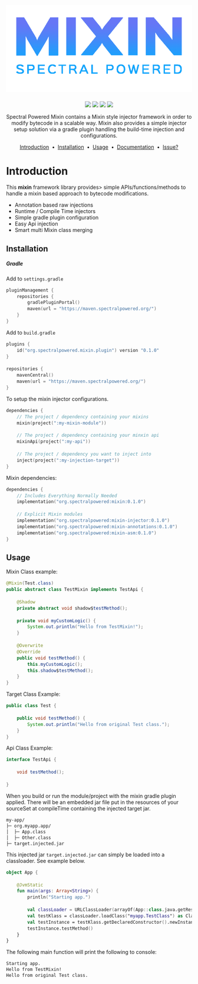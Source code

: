 <h1 align="center">
  <a href="https://github.com/spectral-powered/mixin">
    <img src="https://raw.githubusercontent.com/spectral-powered/mixin/master/asset/project-logo.png" alt="mixin">
  </a>
</h1>
<p align="center">
<a target="_blank" href="https://github.com/spectral-powered/mixin/actions/workflows/build.yml"><img src="https://img.shields.io/github/actions/workflow/status/spectral-powered/mixin/build.yml"/></a> 
<a target="_blank" href="https://github.com/spectral-powered/mixin/packages"><img src="https://img.shields.io/github/v/tag/spectral-powered/mixin?label=maven"/></a>
<a target="_blank" href="https://github.com/spectral-powered/mixin/blob/master/LICENSE.md"><img src="https://img.shields.io/github/license/spectral-powered/mixin"/></a>
<a target="_blank" href="https://discord.gg/x365VCSvHZ"><img src="https://img.shields.io/discord/747318960009248828?logo=discord&logoColor=ffffff&label=discord&labelColor=discord&color=5662f6"/></a>
</p>
<p align="center">
  Spectral Powered Mixin contains a Mixin style injector framework in order to modify bytecode in a scalable way.
  Mixin also provides a simple injector setup solution via a gradle plugin handling the build-time injection and configurations.
</p>

<p align="center">
<a href="#introduction">Introduction</a> &nbsp;&bull;&nbsp;
<a href="#installation">Installation</a> &nbsp;&bull;&nbsp;
<a href="#usage">Usage</a> &nbsp;&bull;&nbsp;
<a href="#documentation">Documentation</a> &nbsp;&bull;&nbsp;
<a href="#issue">Issue?</a>
</p>

# Introduction
This <b>mixin</b> framework library provides> simple APIs/functions/methods to handle a mixin based approach to bytecode modifications.

- Annotation based raw injections
- Runtime / Compile Time injectors
- Simple gradle plugin configuration
- Easy Api injection
- Smart multi Mixin class merging

## Installation
##### Gradle
Add to `settings.gradle`
```kotlin
pluginManagement {
    repositories {
        gradlePluginPortal()
        maven(url = "https://maven.spectralpowered.org/")
    }
}
```

Add to `build.gradle`
```kotlin
plugins {
    id("org.spectralpowered.mixin.plugin") version "0.1.0"
}

repositories {
    mavenCentral()
    maven(url = "https://maven.spectralpowered.org/")
}
```

To setup the mixin injector configurations.
```kotlin
dependencies {
    // The project / dependency containing your mixins
    mixin(project(":my-mixin-module"))
    
    // The project / dependency containing your minxin api
    mixinApi(project(":my-api"))
    
    // The project / dependency you want to inject into
    inject(project(":my-injection-target"))
}
```

Mixin dependencies:
```kotlin
dependencies {
    // Includes Everything Normally Needed
    implementation("org.spectralpowered:mixin:0.1.0")
    
    // Explicit Mixin modules 
    implementation("org.spectralpowered:mixin-injector:0.1.0")
    implementation("org.spectralpowered:mixin-annotations:0.1.0")
    implementation("org.spectralpowered:mixin-asm:0.1.0")
}
```

## Usage
Mixin Class example:
```java
@Mixin(Test.class)
public abstract class TestMixin implements TestApi {
    
    @Shadow
    private abstract void shadow$testMethod();
    
    private void myCustomLogic() {
        System.out.println("Hello from TestMixin!");
    }
    
    @Overwrite
    @Override
    public void testMethod() {
        this.myCustomLogic();
        this.shadow$testMethod();
    }
}
```

Target Class Example:
```java
public class Test {
    
    public void testMethod() {
        System.out.println("Hello from original Test class.");
    }
}
```

Api Class Example:
```java
interface TestApi {
    
    void testMethod();
    
}
```

When you build or run the module/project with the mixin gradle plugin applied. There will be an embedded jar file put in the
resources of your sourceSet at compileTime containing the injected target jar.
```
my-app/
├─ org.myapp.app/
│  ├─ App.class
│  ├─ Other.class
├─ target.injected.jar
```

This injected jar `target.injected.jar` can simply be loaded into a classloader. See example below.
```kotlin
object App {
    
    @JvmStatic
    fun main(args: Array<String>) {
        println("Starting app.")
        
        val classLoader = URLClassLoader(arrayOf(App::class.java.getResource("/target.injected.jar")!!.toURI().toURL()))
        val testKlass = classLoader.loadClass("myapp.TestClass") as Class<TestApi>
        val testInstance = testKlass.getDeclaredConstructor().newInstance()
        testInstance.testMethod()
    }
}
```

The following main function will print the following to console:
```
Starting app.
Hello from TestMixin!
Hello from original Test class.
```
